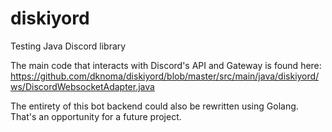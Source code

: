 # diskiyord
Testing Java Discord library

The main code that interacts with Discord's API and Gateway is found here: https://github.com/dknoma/diskiyord/blob/master/src/main/java/diskiyord/ws/DiscordWebsocketAdapter.java

The entirety of this bot backend could also be rewritten using Golang. That's an opportunity for a future project.
